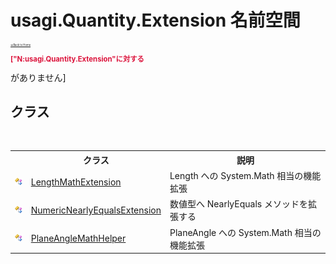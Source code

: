# usagi.Quantity.Extension 名前空間

<div style="font-size:30%"><a href="https://github.com/usagi/usagi.cs/blob/master/docs/Home.md">≪Back to Home</a></div><p style="color: #dc143c; font-size: 8.5pt; font-weight: bold;">["N:usagi.Quantity.Extension"に対する<summary>がありません]</p>


## クラス
&nbsp;<table><tr><th></th><th>クラス</th><th>説明</th></tr><tr><td>![Public クラス](media/pubclass.gif "Public クラス")</td><td><a href="T_usagi_Quantity_Extension_LengthMathExtension.md">LengthMathExtension</a></td><td>
Length への System.Math 相当の機能拡張</td></tr><tr><td>![Public クラス](media/pubclass.gif "Public クラス")</td><td><a href="T_usagi_Quantity_Extension_NumericNearlyEqualsExtension.md">NumericNearlyEqualsExtension</a></td><td>
数値型へ NearlyEquals メソッドを拡張する</td></tr><tr><td>![Public クラス](media/pubclass.gif "Public クラス")</td><td><a href="T_usagi_Quantity_Extension_PlaneAngleMathHelper.md">PlaneAngleMathHelper</a></td><td>
PlaneAngle への System.Math 相当の機能拡張</td></tr></table>&nbsp;
